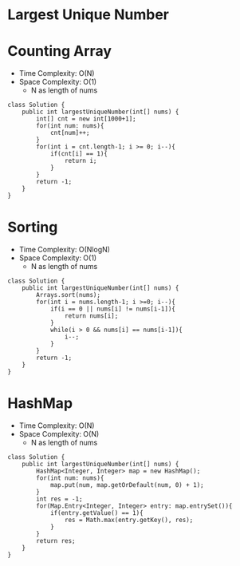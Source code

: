 # Largest Unique Number
# Counting Array
* Time Complexity: O(N)
* Space Complexity: O(1)
	* N as length of nums
```
class Solution {
    public int largestUniqueNumber(int[] nums) {
        int[] cnt = new int[1000+1];
        for(int num: nums){
            cnt[num]++;
        }
        for(int i = cnt.length-1; i >= 0; i--){
            if(cnt[i] == 1){
                return i;
            }
        }
        return -1;
    }
}
```
# Sorting
* Time Complexity: O(NlogN)
* Space Complexity: O(1)
	* N as length of nums
```
class Solution {
    public int largestUniqueNumber(int[] nums) {
        Arrays.sort(nums);
        for(int i = nums.length-1; i >=0; i--){
            if(i == 0 || nums[i] != nums[i-1]){
                return nums[i];
            }
            while(i > 0 && nums[i] == nums[i-1]){
                i--;
            }
        }
        return -1;
    }
}
```
# HashMap
* Time Complexity: O(N)
* Space Complexity: O(N)
	* N as length of nums
```
class Solution {
    public int largestUniqueNumber(int[] nums) {
        HashMap<Integer, Integer> map = new HashMap();
        for(int num: nums){
            map.put(num, map.getOrDefault(num, 0) + 1);
        }
        int res = -1;
        for(Map.Entry<Integer, Integer> entry: map.entrySet()){
            if(entry.getValue() == 1){
                res = Math.max(entry.getKey(), res);
            }
        }
        return res;
    }
}
```